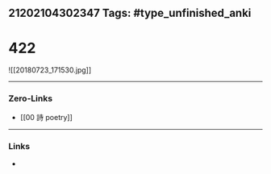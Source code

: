 21202104302347
Tags: #type_unfinished_anki 
---
# 422

![[20180723_171530.jpg]]

---
### Zero-Links
- [[00 詩 poetry]]
---
### Links
-